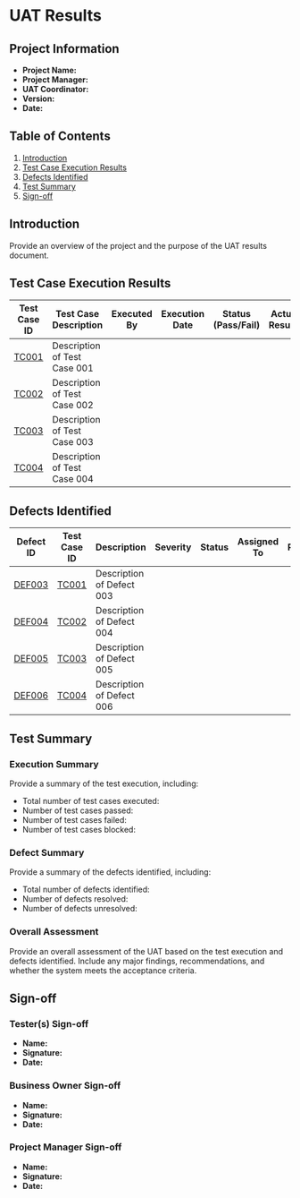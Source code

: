 # UAT Results

## Project Information
- **Project Name:** 
- **Project Manager:** 
- **UAT Coordinator:** 
- **Version:** 
- **Date:** 

## Table of Contents
1. [Introduction](#introduction)
2. [Test Case Execution Results](#test-case-execution-results)
3. [Defects Identified](#defects-identified)
4. [Test Summary](#test-summary)
5. [Sign-off](#sign-off)

## Introduction
Provide an overview of the project and the purpose of the UAT results document.

## Test Case Execution Results

| Test Case ID | Test Case Description | Executed By | Execution Date | Status (Pass/Fail) | Actual Results | Comments |
|--------------|-----------------------|-------------|----------------|-------------------|----------------|----------|
| [TC001](test-cases/TC001.md) | Description of Test Case 001 |             |                |                   |                |          |
| [TC002](test-cases/TC002.md) | Description of Test Case 002 |             |                |                   |                |          |
| [TC003](test-cases/TC003.md) | Description of Test Case 003 |             |                |                   |                |          |
| [TC004](test-cases/TC004.md) | Description of Test Case 004 |             |                |                   |                |          |

## Defects Identified

| Defect ID | Test Case ID | Description | Severity | Status | Assigned To | Resolution | Related Issue | Comments |
|-----------|--------------|-------------|----------|--------|-------------|------------|---------------|----------|
| [DEF003](defects/DEF003.md) | [TC001](test-cases/TC001.md) | Description of Defect 003 |          |        |             |            | [Issue #3](https://github.com/your-repo/issues/3) |          |
| [DEF004](defects/DEF004.md) | [TC002](test-cases/TC002.md) | Description of Defect 004 |          |        |             |            | [Issue #4](https://github.com/your-repo/issues/4) |          |
| [DEF005](defects/DEF005.md) | [TC003](test-cases/TC003.md) | Description of Defect 005 |          |        |             |            | [Issue #5](https://github.com/your-repo/issues/5) |          |
| [DEF006](defects/DEF006.md) | [TC004](test-cases/TC004.md) | Description of Defect 006 |          |        |             |            | [Issue #6](https://github.com/your-repo/issues/6) |          |

## Test Summary
### Execution Summary
Provide a summary of the test execution, including:
- Total number of test cases executed: 
- Number of test cases passed: 
- Number of test cases failed: 
- Number of test cases blocked: 

### Defect Summary
Provide a summary of the defects identified, including:
- Total number of defects identified: 
- Number of defects resolved: 
- Number of defects unresolved: 

### Overall Assessment
Provide an overall assessment of the UAT based on the test execution and defects identified. Include any major findings, recommendations, and whether the system meets the acceptance criteria.

## Sign-off
### Tester(s) Sign-off
- **Name:** 
- **Signature:** 
- **Date:** 

### Business Owner Sign-off
- **Name:** 
- **Signature:** 
- **Date:** 

### Project Manager Sign-off
- **Name:** 
- **Signature:** 
- **Date:** 
